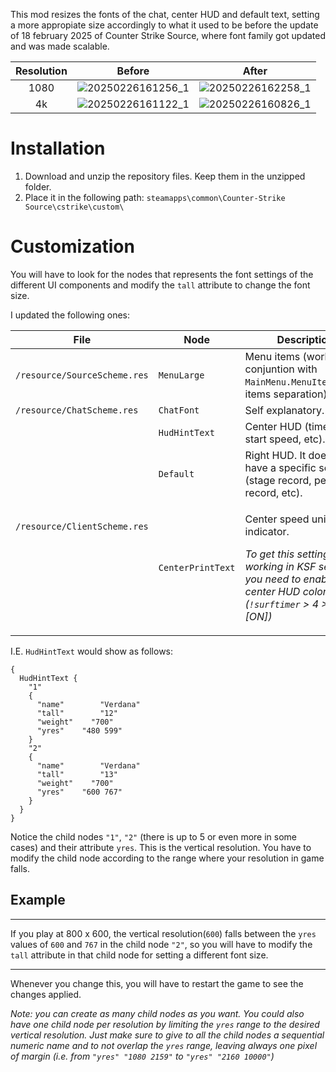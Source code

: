 This mod resizes the fonts of the chat, center HUD and default text, setting a more appropiate size accordingly to what it used to be before the update of 18 february 2025 of Counter Strike Source, where font family got updated and was made scalable.

| Resolution     |      Before      |  After  |
|:--------------:|:----------------:|:-------:|
| 1080 | ![20250226161256_1](https://github.com/user-attachments/assets/381465ee-89e5-4b7e-b6e7-42d21d33aa6e)| ![20250226162258_1](https://github.com/user-attachments/assets/95e84edd-748f-4ff8-8a8a-d771f927603d) |
| 4k   | ![20250226161122_1](https://github.com/user-attachments/assets/2c6d0f35-bb72-403b-a3f0-3cc75a1ab2c6)| ![20250226160826_1](https://github.com/user-attachments/assets/329aceed-d0df-40ed-9f65-b8167545539a) |

# Installation
1. Download and unzip the repository files. Keep them in the unzipped folder.
2. Place it in the following path: ``steamapps\common\Counter-Strike Source\cstrike\custom\``

# Customization

You will have to look for the nodes that represents the font settings of the different UI components and modify the `tall` attribute to change the font size. 

I updated the following ones:
<table>
    <thead>
        <tr>
            <th>File</th>
            <th>Node</th>
            <th>Description</th>
        </tr>
    </thead>
    <tbody>
        <tr>
            <td><code>/resource/SourceScheme.res</code></td>
            <td><code>MenuLarge</code></td>
            <td>Menu items (works in conjuntion with <code>MainMenu.MenuItemHeight</code>, items separation).</td>
        </tr>
         <tr>
            <td><code>/resource/ChatScheme.res</code></td>
            <td><code>ChatFont</code></td>
            <td>Self explanatory.</td>
        </tr>
        <tr>
            <td rowspan=3><code>/resource/ClientScheme.res</code></td>
            <td><code>HudHintText</code></td>
            <td>Center HUD (time, zone, start speed, etc).</td>
        </tr>
        <tr>
            <td><code>Default</code></td>
            <td>Right HUD. It doesn't have a specific setting (stage record, personal record, etc).</td>
        </tr>
        <tr>
            <td><code>CenterPrintText</code></td>
            <td><p>Center speed units indicator.</p><p><i>To get this setting working in KSF servers, you need to enable the center HUD color option (<code>!surftimer</code> > 4 > 2 = [ON])</i></p></td>
        </tr>
    </tbody>
</table>

I.E.  `HudHintText` would show as follows:
```
{
  HudHintText {
    "1"
    {
      "name"        "Verdana"
      "tall"        "12"
      "weight"    "700"
      "yres"    "480 599"
    }
    "2"
    {
      "name"        "Verdana"
      "tall"        "13"
      "weight"    "700"
      "yres"    "600 767"
    }
  }
}
```
Notice the child nodes `"1"`, `"2"` (there is up to 5 or even more in some cases) and their attribute `yres`. This is the vertical resolution. You have to modify the child node according to the range where your resolution in game falls.

## Example
<hr>
If you play at 800 x 600, the vertical resolution(<code>600</code>) falls between the <code>yres</code> values of <code>600</code> and <code>767</code> in the child node <code>"2"</code>, so you will have to modify the <code>tall</code> attribute in that child node for setting a different font size.
<hr>

Whenever you change this, you will have to restart the game to see the changes applied.

*Note: you can create as many child nodes as you want. 
You could also have one child node per resolution by limiting the `yres` range to the desired vertical resolution. Just make sure to give to all the child nodes a sequential numeric name and to not overlap the `yres` range, leaving always one pixel of margin (i.e. from `"yres" "1080 2159"` to `"yres" "2160 10000"`)*
